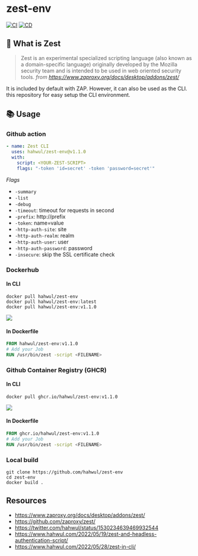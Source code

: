 # zest-env
[![CI](https://github.com/hahwul/zest-env/actions/workflows/docker.yml/badge.svg)](https://github.com/hahwul/zest-env/actions/workflows/docker.yml)
[![CD](https://github.com/hahwul/zest-env/actions/workflows/docker-publish.yml/badge.svg)](https://github.com/hahwul/zest-env/actions/workflows/docker-publish.yml)

## 🤔 What is Zest
> Zest is an experimental specialized scripting language (also known as a domain-specific language) originally developed by the Mozilla security team and is intended to be used in web oriented security tools.
*from https://www.zaproxy.org/docs/desktop/addons/zest/*

It is included by default with ZAP. However, it can also be used as the CLI. this repository for easy setup the CLI environment.

## 📚 Usage
### Github action
```yaml
- name: Zest CLI
  uses: hahwul/zest-env@v1.1.0
  with:
    script: <YOUR-ZEST-SCRIPT>
    flags: "-token 'id=secret' -token 'password=secret'"
```

*Flags*
- `-summary`
- `-list`
- `-debug`
- `-timeout`: timeout for requests in second
- `-prefix`: http://prefix
- `-token`: name=value
- `-http-auth-site`: site
- `-http-auth-realm`: realm
- `-http-auth-user`: user
- `-http-auth-password`: password
- `-insecure`: skip the SSL certificate check

### Dockerhub
#### In CLI
```
docker pull hahwul/zest-env
docker pull hahwul/zest-env:latest
docker pull hahwul/zest-env:v1.1.0
```
![](https://user-images.githubusercontent.com/13212227/170864242-bebfa421-21cc-4f27-8077-230fdfe47202.png)

#### In Dockerfile
```dockerfile
FROM hahwul/zest-env:v1.1.0
# Add your Job
RUN /usr/bin/zest -script <FILENAME>
```

### Github Container Registry (GHCR)
#### In CLI
```
docker pull ghcr.io/hahwul/zest-env:v1.1.0
```
![](https://user-images.githubusercontent.com/13212227/170864338-f557b07c-9dc0-4500-84b4-13a86c5411da.png)

#### In Dockerfile
```dockerfile
FROM ghcr.io/hahwul/zest-env:v1.1.0
# Add your Job
RUN /usr/bin/zest -script <FILENAME>
```

### Local build
```
git clone https://github.com/hahwul/zest-env
cd zest-env
docker build .
```

## Resources
- https://www.zaproxy.org/docs/desktop/addons/zest/
- https://github.com/zaproxy/zest/
- https://twitter.com/hahwul/status/1530234639469932544
- https://www.hahwul.com/2022/05/19/zest-and-headless-authentication-script/
- https://www.hahwul.com/2022/05/28/zest-in-cli/
